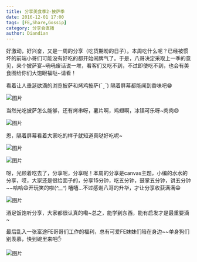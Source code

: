 ```yaml
---
title: 分享美食季2-披萨季
date: 2016-12-01 17:00
tags: [FE,Share,Gossip]
category: 分享会直播
author: Diandian
---
```


好激动，好兴奋，又是一周的分享（吃货期盼的日子）。本周吃什么呢？已经被惯坏的前端小哥们可能没有好吃的都开始闹脾气了。于是，八哥决定采取上一季的意见，来个披萨宴~~~吼吼~~废话说一堆，看客们又吃不到，不过即使吃不到，也会有美食图给你们大饱眼福哒~请看！

<!--more-->

看着让人垂涎欲滴的浏览披萨和烤鸡披萨(ˇˍˇ) 隔着屏幕都能闻到香味吧😁

![图片](/images/share/6-1.png)

当然光吃披萨怎么能够，还有烤串呀，薯片啊，鸡翅啊，冰镇可乐呀~肉肉😄

![图片](/images/share/6-2.png)

恩，隔着屏幕看着大家吃的样子就知道真哒好吃呢~

![图片](/images/share/6-3.png)

![图片](/images/share/6-4.png)

呀，光顾着吃去了，分享呢，分享呢！本周的分享是canvas主题，小编的水水的分享，哎，大家还是很给面子的，分享15分钟，吃五分钟，鼓掌五分钟，讲五分钟~~哈哈😄开玩笑的啦(*^__^*) 嘻嘻…不过感谢八哥的升华，才让分享收获满满😁

![图片](/images/share/6-5.png)

酒足饭饱听分享，大家都很认真的嘞~总之，能学到东西，能有启发才是最重要滴~

最后乱入一张富途FE哥哥们工作的福利，总有可爱FE妹妹们陪在身边~~单身狗们别羡慕，快到碗里来吧✋

![图片](/images/share/6-6.png)
